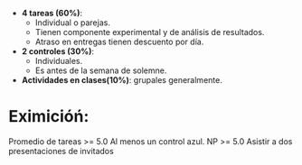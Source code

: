 
- **4 tareas (60%)**: 
	- Individual o parejas.
	- Tienen componente experimental y de análisis de resultados.
	- Atraso en entregas tienen descuento por día.
- **2 controles (30%)**: 
	- Individuales.
	- Es antes de la semana de solemne.
- **Actividades en clases(10%)**: grupales generalmente.

# Eximicióń:

Promedio de tareas >= 5.0
Al menos un control azul.
NP >= 5.0
Asistir a dos presentaciones de invitados